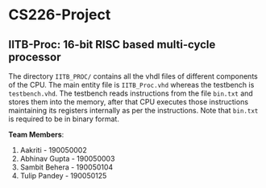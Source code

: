 # CS226-Project
## IITB-Proc: 16-bit RISC based multi-cycle processor

The directory ``IITB_PROC/`` contains all the vhdl files of different components of the CPU. The main entity file is ``IITB_Proc.vhd`` whereas the testbench is ``testbench.vhd``. The testbench reads instructions from the file ``bin.txt`` and stores them into the memory, after that CPU executes those instructions maintaining its registers internally as per the instructions. Note that ``bin.txt`` is required to be in binary format. 

**Team Members**:
1. Aakriti - 190050002
2. Abhinav Gupta - 190050003
3. Sambit Behera - 190050104
4. Tulip Pandey - 190050125
